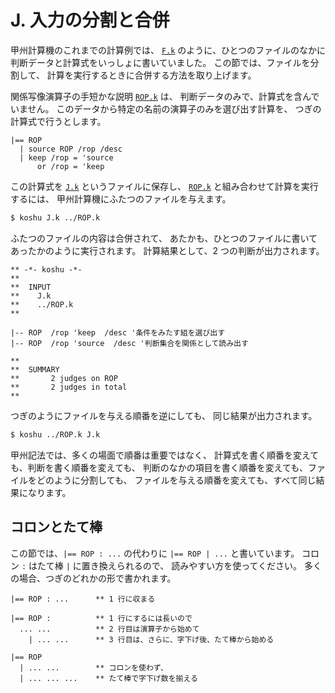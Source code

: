 # J. 入力の分割と合併


甲州計算機のこれまでの計算例では、
[`F.k`][F.k] のように、ひとつのファイルのなかに
判断データと計算式をいっしょに書いていました。
この節では、ファイルを分割して、
計算を実行するときに合併する方法を取り上げます。

関係写像演算子の手短かな説明 [`ROP.k`][ROP.k] は、
判断データのみで、計算式を含んでいません。
このデータから特定の名前の演算子のみを選び出す計算を、
つぎの計算式で行うとします。

``` text
|== ROP
  | source ROP /rop /desc
  | keep /rop = 'source
      or /rop = 'keep
```

この計算式を [`J.k`][J.k] というファイルに保存し、
[`ROP.k`][ROP.k] と組み合わせて計算を実行するには、
甲州計算機にふたつのファイルを与えます。

``` sh
$ koshu J.k ../ROP.k
```

ふたつのファイルの内容は合併されて、
あたかも、ひとつのファイルに書いてあったかのように実行されます。
計算結果として、2 つの判断が出力されます。

``` text
** -*- koshu -*-
**  
**  INPUT
**    J.k
**    ../ROP.k
**    

|-- ROP  /rop 'keep  /desc '条件をみたす組を選び出す
|-- ROP  /rop 'source  /desc '判断集合を関係として読み出す

**  
**  SUMMARY
**       2 judges on ROP
**       2 judges in total
**
```

つぎのようにファイルを与える順番を逆にしても、
同じ結果が出力されます。

``` sh
$ koshu ../ROP.k J.k
```

甲州記法では、多くの場面で順番は重要ではなく、
計算式を書く順番を変えても、判断を書く順番を変えても、
判断のなかの項目を書く順番を変えても、ファイルをどのように分割しても、
ファイルを与える順番を変えても、すべて同じ結果になります。


## コロンとたて棒

この節では、`|== ROP : ...` の代わりに
`|== ROP | ...` と書いています。
コロン `:` はたて棒 `|` に置き換えられるので、
読みやすい方を使ってください。
多くの場合、つぎのどれかの形で書かれます。

``` text
|== ROP : ...      ** 1 行に収まる
```

``` text
|== ROP :          ** 1 行にするには長いので
  ... ...          ** 2 行目は演算子から始めて
    | ... ...      ** 3 行目は、さらに、字下げ後、たて棒から始める
```

``` text
|== ROP
  | ... ...        ** コロンを使わず、
  | ... ... ...    ** たて棒で字下げ数を揃える
```


[F.k]:   ../F/F.k
[J.k]:   ../J/J.k
[ROP.k]: ../ROP.k

